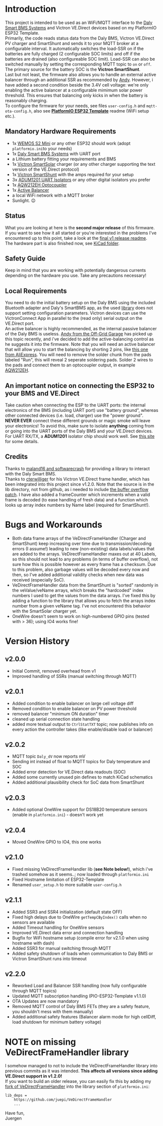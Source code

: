 # Introduction 
This project is intended to be used as an WiFi/MQTT interface to the [Daly Smart BMS Systems](https://www.aliexpress.com/store/4165007) and Victron VE.Direct devices based on my PlatformIO ESP32 Template.  
Primarily, the code reads status data from the Daly BMS, Victron VE.Direct PV charger and SmartShunt and sends it to your MQTT broker at a configurable interval. It automatically switches the load-SSR on if the batteries are fully charged (2 configurable SOC limits) and off if the batteries are drained (also configureable SOC limit). Load-SSR can also be switched manually by setting the corresponding MQTT topic to `on` or `off`. The primary source for the battery SOC is the **Victron SmartShunt**.  
Last but not least, the firmware also allows you to handle an external active balancer through an additional SSR as recommended by [Andy](https://www.youtube.com/watch?v=yPmwrPOwC3g). However, i have added a second condition beside the 3.4V cell voltage: we're only enabling the active balancer at a configurable mimimum solar power threshold. This ensures that balancing only kicks in when the battery is reasonably charging.  
To configure the firmware for your needs, see files `user-config.h` and `mqtt-ota-config.h`, also see [**PlatformIO ESP32 Template**](https://github.com/juepi/PIO-ESP32-Template) readme (WiFi setup etc.).

## Mandatory Hardware Requirements
- 1x [WEMOS S2 Mini](https://www.wemos.cc/en/latest/s2/s2_mini.html) or any other ESP32 should work (adopt `platformio.ini`to your needs)
- 1x [Daly Smart BMS Systems](https://www.aliexpress.com/store/4165007) with UART port
- a Lithium battery fitting your requirements and BMS
- 1x [Victron SmartSolar](https://www.victronenergy.com/solar-charge-controllers/smartsolar-100-30-100-50) charger (or any other charger supporting the text version of the VE.Direct protocol)
- 1x [Victron SmartShunt](https://www.victronenergy.com/battery-monitors/smart-battery-shunt) with the amps required for your setup
- 3x [ADUM1201 UART Isolators](https://aliexpress.com/item/1005003649567525.html) or any other digital isolators you prefer
- 1x [AQW212EH Optocoupler](https://industry.panasonic.eu/de/components/relays/relays/photomos-relays/photomos-ge-2-form/aqw212eh-aqw212eh)
- 1x [Active Balancer](https://aliexpress.com/item/4001176521939.html)
- a local WiFi network with a MQTT broker
- Sunlight. :wink:

## Status
What you are looking at here is the **second major release** of this firmware. If you want to see how it all started or you're interested in the problems I've encountered up to this point, take a look at the [final v1 release readme](https://github.com/juepi/PIO-ESP32-BMS_Ctrl/tree/v1.3.0).  
The hardware part is also finished now, see [KiCad folder](https://github.com/juepi/PIO-ESP32-BMS_Ctrl/tree/main/KiCad).

## Safety Guide
Keep in mind that you are working with potentially dangerous currents depending on the hardware you use. Take any precautions necessary!

## Local Requirements
You need to do the initial battery setup on the Daly BMS using the included Bluetooth adapter and Daly's SmartBMS app, as the used [library](https://github.com/maland16/daly-bms-uart) does not support setting configuration parameters. Victron devices can use the VictronConnect App in parallel to the (read only) serial output on the VE.Direct port.  
An active balancer is highly recommended, as the internal passive balancer of the Daly BMS is useless. [Andy from the Off-Grid Garage](https://www.youtube.com/watch?v=yPmwrPOwC3g) has picked up this topic recently, and i've decided to add the active-balancing control as he suggests it into the firmware. Note that you will need an active balancer that will allow you to start the balancing by shorting 2 pins, like [this one from AliExpress](https://aliexpress.com/item/4001176521939.html). You will need to remove the solder chunk from the pads labeled "Run", this will reveal 2 seperate soldering pads. Solder 2 wires to the pads and connect them to an optocoupler output, in example [AQW212EH](https://industry.panasonic.eu/de/components/relays/relays/photomos-relays/photomos-ge-2-form/aqw212eh-aqw212eh).

## An important notice on connecting the ESP32 to your BMS and VE.Direct
Take caution when connecting the ESP to the UART ports: the internal electronics of the BMS (including UART port) use "battery ground", whereas other connected devices (i.e. load, charger) use the "power ground". **NEVER EVER** connect these different grounds or magic smoke will leave your electronics! To avoid this, make sure to isolate **anything** coming from or going into the UART ports of the Daly BMS and your VE.Direct devices. For UART RX/TX, a **ADUM1201** isolator chip should work well. See [this site](https://cppdig.com/c/esp-bridge-allowing-daly-smart-bms-to-be-used-with-a-sofar-invertercharger-and-others-that-use-sma-canbus-protocol) for some details.  

## Credits
Thanks to [maland16 and softwarecrash](https://github.com/maland16/daly-bms-uart) for providing a library to interact with the Daly Smart BMS.  
Thanks to [cterwilliger](https://github.com/cterwilliger/VeDirectFrameHandler/tree/master) for his Victron VE.Direct frame handler, which has been integrated into this project since v1.2.0. Note that the source is in the lib directory, not from github, as i needed to include [the buffer overflow patch](https://github.com/cterwilliger/VeDirectFrameHandler/pull/10). I have also added a frameCounter which increments when a valid frame is decoded (to ease handling of fresh data) and a function which looks up array index numbers by Name label (required for SmartShunt!).

# Bugs and Workarounds
- Both data frame arrays of the VeDirectFrameHandler (Charger and SmartShunt) keep increasing over time due to transmission/decoding errors (I assume!) leading to new (non-existing) data labels/values that are added to the arrays. VeDirectFrameHandler maxes out at 40 Labels, so this should not lead to any problems (in terms of buffer overflow), not sure how this is possible however as every frame has a checksum. Due to this problem, also garbage values will be decoded every now and then, so I've added additional validity checks when new data was received (especially SoC).
- VeDirectFrameHandler data from the SmartShunt is "sorted" randomly in the veValue/veName arrays, which breaks the "hardcoded" index numbers I used to get the values from the data arrays. I've fixed this by adding a function to the library that allows you to fetch the arrays index number from a given veName tag. I've not encountered this behavior with the SmartSolar charger yet.
- OneWire doesn't seem to work on high-numbered GPIO pins (tested with > 36); using IO4 works fine!


# Version History

## v2.0.0
- Initial Commit, removed overhead from v1
- Improved handling of SSRs (manual switching through MQTT)

## v2.0.1
- Added condition to enable balancer on large cell voltage diff
- Removed condition to enable balancer on PV power threshold
- removed balancer "minimum ON duration" timer
- cleaned up serial connection state handling
- added more textual output to `CtrlStatTXT` topic; now publishes info on every action the controller takes (like enable/disable load or balancer)

## v2.0.2
- MQTT topic `Daly_dV` now reports mV
- Sending int instead of float  to MQTT topics for Daly temperature and SOC
- Added error detection for VE.Direct data readouts (SOC)
- Added some currently unused pin defines to match KiCad schematics
- Added additional plausibility check for SoC data from SmartShunt

## v2.0.3
- Added optional OneWire support for DS18B20 temperature sensors (enable in `platformio.ini`) - doesn't work yet

## v2.0.4
- Moved OneWire GPIO to IO4, this one works

## v2.1.0
- Fixed missing VeDirectFrameHandler lib (**see Note below!**), which i've trashed somehow as it seems..; now loaded through `platformio.ini`
- Fixed Hostname limitation of ESP32-Template
- Renamed `user_setup.h` to more suitable `user-config.h`

## v2.1.1
- Added SSR3 and SSR4 initialization (default state OFF)
- Fixed high delays due to OneWire `getTempCByIndex()` calls when no sensors are available
- Added Timeout handling for OneWire sensors
- Improved VE.Direct data error and connection handling
- Bugfix for WiFi hostname setup (compile error for v2.1.0 when using hostname with dash)
- Added SSR3 for manual switching through MQTT
- Added safety shutdown of loads when communication to Daly BMS or Victron SmartShunt runs into timeout

## v2.2.0
- Reworked Load and Balancer SSR handling (now fully configurable through MQTT topics)
- Updated MQTT subscription handling (PIO-ESP32-Template v1.1.0)
- OTA Updates are now mandatory
- Removed MQTT control of Daly BMS FETs (they are a safety feature, you shouldn't mess with them manually)
- Added additional safety features (Balancer alarm mode for high cellDiff, load shutdown for minimum battery voltage)

# NOTE on missing VeDirectFrameHandler library

I somehow managed to not to include the VeDirectFrameHandler library into previous commits as it was intended. **This affects all versions since adding VE.Direct support in v1.2.0!**  
If you want to build an older release, you can easily fix this by adding my [fork of VeDirectFrameHandler](https://github.com/juepi/VeDirectFrameHandler) into the library section of `platformio.ini`:

```
lib_deps =
    https://github.com/juepi/VeDirectFrameHandler
    ...
```


Have fun,  
Juergen